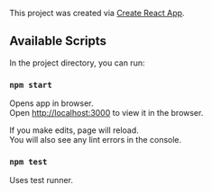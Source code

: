 This project was created via [Create React App](https://github.com/facebook/create-react-app).

## Available Scripts

In the project directory, you can run:

### `npm start`

Opens app in browser.<br>
Open [http://localhost:3000](http://localhost:3000) to view it in the browser.

If you make edits, page will reload.<br>
You will also see any lint errors in the console.

### `npm test`

Uses test runner.<br>

